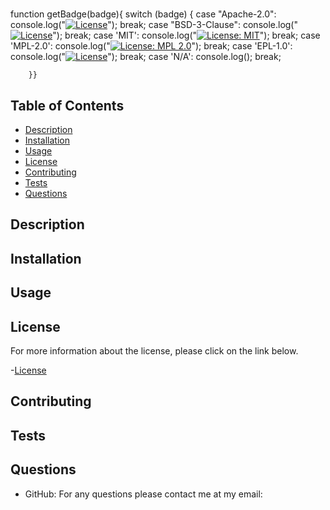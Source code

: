 # 


function getBadge(badge){
        switch (badge) {
            case "Apache-2.0":
                console.log("[![License](https://img.shields.io/badge/License-Apache%202.0-blue.svg)](https://opensource.org/licenses/Apache-2.0)");
                break;
            case "BSD-3-Clause":
                console.log("[![License](https://img.shields.io/badge/License-BSD%203--Clause-blue.svg)](https://opensource.org/licenses/BSD-3-Clause)");
                break;
            case 'MIT':
                console.log("[![License: MIT](https://img.shields.io/badge/License-MIT-yellow.svg)](https://opensource.org/licenses/MIT)");
                break;
            case 'MPL-2.0':
                console.log("[![License: MPL 2.0](https://img.shields.io/badge/License-MPL%202.0-brightgreen.svg)](https://opensource.org/licenses/MPL-2.0)");
                break;
            case 'EPL-1.0':
                console.log("[![License](https://img.shields.io/badge/License-EPL%201.0-red.svg)](https://opensource.org/licenses/EPL-1.0)");
                break;
            case 'N/A':
                console.log();
                break;

        }}           

## Table of Contents
* [Description](#description)
* [Installation](#installation)
* [Usage](#usage)
* [License](#license)
* [Contributing](#contributing)
* [Tests](#tests)
* [Questions](#questions)
    
## Description


## Installation

## Usage


## License
For more information about the license, please click on the link below.

-[License](http:opensource.org/licenses/Apache-2.0)

## Contributing


## Tests


## Questions
* GitHub:[](https://github.com/)
For any questions please contact me at my email: 